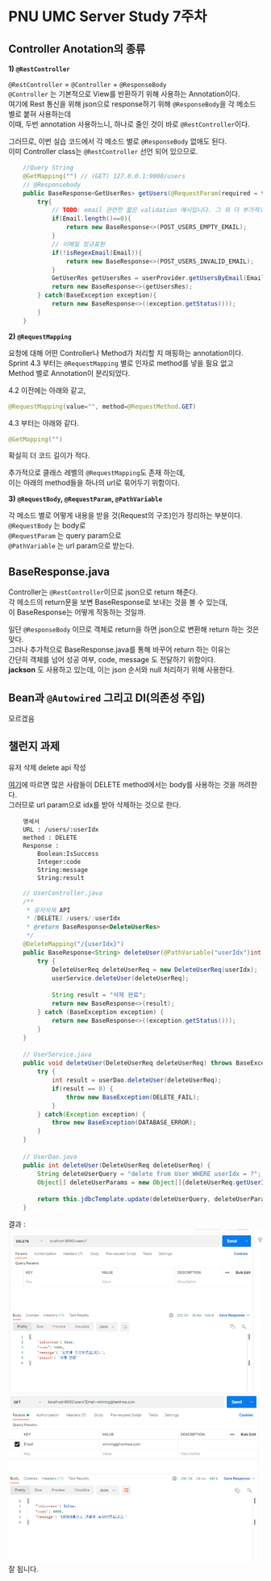 # PNU UMC Server Study 7주차
## Controller Anotation의 종류
**1) `@RestController`**

`@RestController` = `@Controller` + `@ResponseBody`   
`@Controller` 는 기본적으로 View를 반환하기 위해 사용하는 Annotation이다.    
여기에 Rest 통신을 위해 json으로 response하기 위해 `@ResponseBody`을 각 메소드 별로 붙혀 사용하는데    
이때, 두번 annotation 사용하느니, 하나로 줄인 것이 바로 `@RestController`이다.
    
그러므로, 이번 실습 코드에서 각 메소드 별로 `@ResponseBody` 없애도 된다.    
이미 Controller class는 `@RestController` 선언 되어 있으므로.    
```java
    //Query String
    @GetMapping("") // (GET) 127.0.0.1:9000/users
    // @Responsebody
    public BaseResponse<GetUserRes> getUsers(@RequestParam(required = true) String Email) {
        try{
            // TODO: email 관련한 짧은 validation 예시입니다. 그 외 더 부가적으로 추가해주세요!
            if(Email.length()==0){
                return new BaseResponse<>(POST_USERS_EMPTY_EMAIL);
            }
            // 이메일 정규표현
            if(!isRegexEmail(Email)){
                return new BaseResponse<>(POST_USERS_INVALID_EMAIL);
            }
            GetUserRes getUsersRes = userProvider.getUsersByEmail(Email);
            return new BaseResponse<>(getUsersRes);
        } catch(BaseException exception){
            return new BaseResponse<>((exception.getStatus()));
        }
    }
```

**2) `@RequestMapping`**

요청에 대해 어떤 Controller나 Method가 처리할 지 매핑하는 annotation이다.      
Sprint 4.3 부터는 `@RequestMapping` 별로 인자로 method를 넣을 필요 없고   
Method 별로 Annotation이 분리되었다.   

4.2 이전에는 아래와 같고,    
```java
@RequestMapping(value="", method=@RequestMethod.GET)
```

4.3 부터는 아래와 같다.   
```java
@GetMapping("")
```

확실히 더 코드 길이가 적다.   

추가적으로 클래스 레벨의 `@RequestMapping`도 존재 하는데,   
이는 아래의 method들을 하나의 url로 묶어두기 위함이다.    

**3) `@RequestBody`, `@RequestParam`, `@PathVariable`**

각 메소드 별로 어떻게 내용을 받을 것(Request의 구조)인가 정리하는 부분이다.   
`@RequestBody` 는 body로   
`@RequestParam` 는 query param으로   
`@PathVariable` 는 url param으로 받는다.   

## BaseResponse.java
Controller는 `@RestController`이므로 json으로 return 해준다.   
각 메소드의 return문을 보변 BaseResponse로 보내는 것을 볼 수 있는데,   
이 BaseResponse는 어떻게 작동하는 것일까.   

일단 `@ResponseBody` 이므로 객체로 return을 하면 json으로 변환해 return 하는 것은 맞다.    
그러나 추가적으로 BaseResponse.java를 통해 바꾸어 return 하는 이유는    
간단히 객체를 넘어 성공 여부, code, message 도 전달하기 위함이다.    
**jackson** 도 사용하고 있는데, 이는 json 순서와 null 처리하기 위해 사용한다.

## Bean과 `@Autowired` 그리고 DI(의존성 주입)

모르겠음    
 
## 챌런지 과제
유저 삭제 delete api 작성    

[여기](https://peterdaugaardrasmussen.com/2020/11/14/rest-should-you-use-a-body-for-your-http-delete-requests/)에 따르면 많은 사람들이 DELETE method에서는 body를 사용하는 것을 꺼려한다.   
그러므로 url param으로 idx를 받아 삭제하는 것으로 한다.   

```
    명세서
    URL : /users/:userIdx
    method : DELETE
    Response : 
        Boolean:IsSuccess
        Integer:code
        String:message
        String:result
```

```java
    // UserController.java
    /**
     * 유저삭제 API
     * [DELETE] /users/:userIdx
     * @return BaseResponse<DeleteUserRes>
     */
    @DeleteMapping("/{userIdx}")
    public BaseResponse<String> deleteUser(@PathVariable("userIdx")int userIdx) {
        try {
            DeleteUserReq deleteUserReq = new DeleteUserReq(userIdx);
            userService.deleteUser(deleteUserReq);

            String result = "삭제 완료";
            return new BaseResponse<>(result);
        } catch (BaseException exception) {
            return new BaseResponse<>((exception.getStatus()));
        }
    }

    // UserService.java
    public void deleteUser(DeleteUserReq deleteUserReq) throws BaseException {
        try {
            int result = userDao.deleteUser(deleteUserReq);
            if(result == 0) {
                throw new BaseException(DELETE_FAIL);
            }
        } catch(Exception exception) {
            throw new BaseException(DATABASE_ERROR);
        }
    }

    // UserDao.java
    public int deleteUser(DeleteUserReq deleteUserReq) {
        String deleteUserQuery = "delete from User WHERE userIdx = ?";
        Object[] deleteUserParams = new Object[]{deleteUserReq.getUserIdx()};

        return this.jdbcTemplate.update(deleteUserQuery, deleteUserParams);
    }
```

결과 : 
<img src="pic/1.png" alt="1"/>   
<img src="pic/2.png" alt="2"/>   
잘 됩니다.